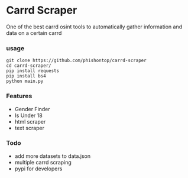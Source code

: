 # Carrd Scraper 
One of the best carrd osint tools to automatically gather information and data on a certain carrd

### usage
```
git clone https://github.com/phishontop/carrd-scraper
cd carrd-scraper/
pip install requests
pip install bs4
python main.py
```

### Features
- Gender Finder
- Is Under 18
- html scraper
- text scraper

### Todo
- add more datasets to data.json
- multiple carrd scraping 
- pypi for developers
